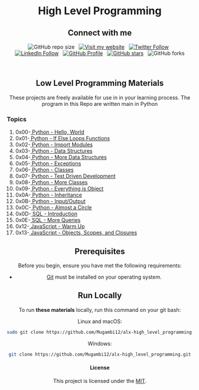 <h1 align="center">High Level Programming</h1>
<h2 align="center">Connect with me</h2>

<div align="center">

  ![GitHub repo size](https://img.shields.io/github/repo-size/Mugambi12/alx-high_level_programming) &nbsp;
  [![Visit my website](https://img.shields.io/badge/Visit%20my%20website-Here-lightblue)](https://silasmugambi.pages.dev) &nbsp;
  [![Twitter Follow](https://img.shields.io/twitter/follow/Twitter?style=social)](https://twitter.com/intent/follow?screen_name=mugambimungiria) &nbsp;
  [![LinkedIn Follow](https://img.shields.io/badge/LinkedIn-Follow-blue)](https://www.linkedin.com/in/silasmugambi/) &nbsp;
  [![GitHub Profile](https://img.shields.io/github/followers/Mugambi12?style=social)](https://github.com/Mugambi12) &nbsp;
  [![GitHub stars](https://img.shields.io/github/stars/Mugambi12/alx-high_level_programming?style=social)](https://github.com/Mugambi12/alx-high_level_programming) &nbsp;
  ![GitHub forks](https://img.shields.io/github/forks/Mugambi12/alx-high_level_programming?style=social)

<br/>

  <h2 align="center">Low Level Programming Materials</h2>

  <p text-align="justify">These projects are freely available for use in in your learning process. The program in this Repo are written main in Python</p>


<h3 align="left">Topics</h3>

<ol align="left">
  <li>0x00-<a href="https://github.com/Mugambi12/alx-high_level_programming/tree/master/0x00-python-hello_world"> Python - Hello, World</a></li>
  <li>0x01-<a href="https://github.com/Mugambi12/alx-higher_level_programming/tree/main/0x01-python-if_else_loops_functions"> Python - If Else Loops Functions</a></li>
  <li>0x02-<a href="https://github.com/Mugambi12/alx-higher_level_programming/tree/main/0x02-python-import_modules"> Python - Import Modules</a></li>
  <li>0x03-<a href="https://github.com/Mugambi12/alx-higher_level_programming/tree/main/0x03-python-data_structures"> Python - Data Structures</a></li>
  <li>0x04-<a href="https://github.com/Mugambi12/alx-higher_level_programming/tree/main/0x04-python-more_data_structures"> Python - More Data Structures</a></li>
  <li>0x05-<a href="https://github.com/Mugambi12/alx-higher_level_programming/tree/main/0x05-python-exceptions"> Python - Exceptions</a></li>
  <li>0x06-<a href="https://github.com/Mugambi12/alx-higher_level_programming/tree/main/0x06-python-classes"> Python - Classes</a></li>
  <li>0x07-<a href="https://github.com/Mugambi12/alx-high_level_programming/tree/main/0x07-python-test_driven_development"> Python - Test Driven Development</a></li>
  <li>0x08-<a href="https://github.com/Mugambi12/alx-higher_level_programming/tree/main/0x08-python-more_classes"> Python - More Classes</a></li>
  <li>0x09-<a href="https://github.com/Mugambi12/alx-higher_level_programming/tree/main/0x09-python-everything_is_object"> Python - Everything is Object</a></li>
  <li>0x0A-<a href="https://github.com/Mugambi12/alx-higher_level_programming/tree/main/0x0A-python-inheritance"> Python - Inheritance</a></li>
  <li>0x0B-<a href="https://github.com/Mugambi12/alx-higher_level_programming/tree/main/0x0B-python-input_output"> Python - Input/Output</a></li>
  <li>0x0C-<a href="https://github.com/Mugambi12/alx-higher_level_programming/tree/main/0x0C-python-almost_a_circle"> Python - Almost a Circle</a></li>
  <li>0x0D-<a href="https://github.com/Mugambi12/alx-high_level_programming/tree/main/0x0D-SQL_introduction"> SQL - Introduction</a></li>
  <li>0x0E-<a href="https://github.com/Mugambi12/alx-higher_level_programming/tree/main/0x0E-SQL_more_queries"> SQL - More Queries</a></li>
  <li>0x12-<a href="https://github.com/Mugambi12/alx-higher_level_programming/tree/main/0x12-javascript-warm_up"> JavaScript - Warm Up</a></li>
  <li>0x13-<a href="https://github.com/Mugambi12/alx-higher_level_programming/tree/main/0x13-javascript_objects_scopes_closures"> JavaScript - Objects, Scopes, and Closures</a></li>
</ol>



<h2 align="center">Prerequisites</h2>

Before you begin, ensure you have met the following requirements:

* [Git](https://git-scm.com/downloads "Download Git") must be installed on your operating system.




<h2 align="center">Run Locally</h2>

To run **these materials** locally, run this command on your git bash:

Linux and macOS:

```bash
sudo git clone https://github.com/Mugambi12/alx-high_level_programming.git
```

Windows:

```bash
git clone https://github.com/Mugambi12/alx-high_level_programming.git
```


#### License

  <p>This project is licensed under the <a href="https://choosealicense.com/licenses/mit/">MIT</a>.</p>


